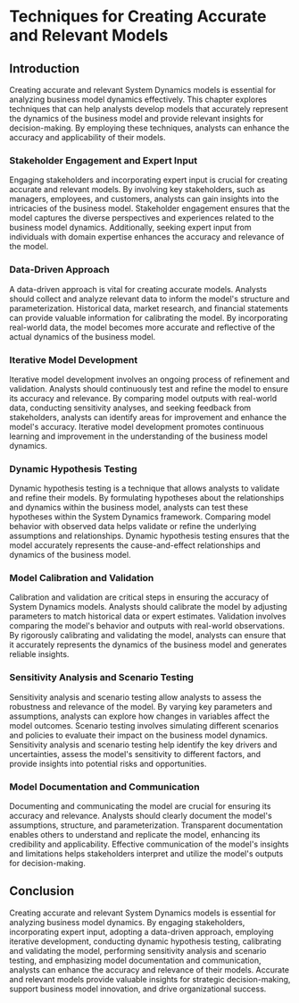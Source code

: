 # Techniques for Creating Accurate and Relevant Models

## Introduction

Creating accurate and relevant System Dynamics models is essential for analyzing business model dynamics effectively. This chapter explores techniques that can help analysts develop models that accurately represent the dynamics of the business model and provide relevant insights for decision-making. By employing these techniques, analysts can enhance the accuracy and applicability of their models.

### Stakeholder Engagement and Expert Input

Engaging stakeholders and incorporating expert input is crucial for creating accurate and relevant models. By involving key stakeholders, such as managers, employees, and customers, analysts can gain insights into the intricacies of the business model. Stakeholder engagement ensures that the model captures the diverse perspectives and experiences related to the business model dynamics. Additionally, seeking expert input from individuals with domain expertise enhances the accuracy and relevance of the model.

### Data-Driven Approach

A data-driven approach is vital for creating accurate models. Analysts should collect and analyze relevant data to inform the model's structure and parameterization. Historical data, market research, and financial statements can provide valuable information for calibrating the model. By incorporating real-world data, the model becomes more accurate and reflective of the actual dynamics of the business model.

### Iterative Model Development

Iterative model development involves an ongoing process of refinement and validation. Analysts should continuously test and refine the model to ensure its accuracy and relevance. By comparing model outputs with real-world data, conducting sensitivity analyses, and seeking feedback from stakeholders, analysts can identify areas for improvement and enhance the model's accuracy. Iterative model development promotes continuous learning and improvement in the understanding of the business model dynamics.

### Dynamic Hypothesis Testing

Dynamic hypothesis testing is a technique that allows analysts to validate and refine their models. By formulating hypotheses about the relationships and dynamics within the business model, analysts can test these hypotheses within the System Dynamics framework. Comparing model behavior with observed data helps validate or refine the underlying assumptions and relationships. Dynamic hypothesis testing ensures that the model accurately represents the cause-and-effect relationships and dynamics of the business model.

### Model Calibration and Validation

Calibration and validation are critical steps in ensuring the accuracy of System Dynamics models. Analysts should calibrate the model by adjusting parameters to match historical data or expert estimates. Validation involves comparing the model's behavior and outputs with real-world observations. By rigorously calibrating and validating the model, analysts can ensure that it accurately represents the dynamics of the business model and generates reliable insights.

### Sensitivity Analysis and Scenario Testing

Sensitivity analysis and scenario testing allow analysts to assess the robustness and relevance of the model. By varying key parameters and assumptions, analysts can explore how changes in variables affect the model outcomes. Scenario testing involves simulating different scenarios and policies to evaluate their impact on the business model dynamics. Sensitivity analysis and scenario testing help identify the key drivers and uncertainties, assess the model's sensitivity to different factors, and provide insights into potential risks and opportunities.

### Model Documentation and Communication

Documenting and communicating the model are crucial for ensuring its accuracy and relevance. Analysts should clearly document the model's assumptions, structure, and parameterization. Transparent documentation enables others to understand and replicate the model, enhancing its credibility and applicability. Effective communication of the model's insights and limitations helps stakeholders interpret and utilize the model's outputs for decision-making.

## Conclusion

Creating accurate and relevant System Dynamics models is essential for analyzing business model dynamics. By engaging stakeholders, incorporating expert input, adopting a data-driven approach, employing iterative development, conducting dynamic hypothesis testing, calibrating and validating the model, performing sensitivity analysis and scenario testing, and emphasizing model documentation and communication, analysts can enhance the accuracy and relevance of their models. Accurate and relevant models provide valuable insights for strategic decision-making, support business model innovation, and drive organizational success.
